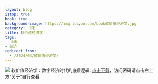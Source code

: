 ```yaml
---
layout: blog
istop: true
book: true
background-image: https://img.locyoo.com/book软价值经济学.jpg
category: 书籍
title: 软价值经济学
tags:
- 书籍
- 经济
redirect_from:
  - /2024/03/软价值经济学/
---
```

![](https://img.locyoo.com/book软价值经济学.jpg)
软价值经济学：数字经济时代的底层逻辑: <a name = "ref1" href="https://url18.ctfile.com/d/50983618-60474946-ad421a?p=3619">点击下载</a>，访问密码请点击右上方“关于”自行查看